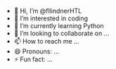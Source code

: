 - 👋 Hi, I’m @fllindnerHTL
- 👀 I’m interested in coding
- 🌱 I’m currently learning Python
- 💞️ I’m looking to collaborate on ...
- 📫 How to reach me ...
- 😄 Pronouns: ...
- ⚡ Fun fact: ...

<!---
fllindnerHTL/fllindnerHTL is a ✨ special ✨ repository because its `README.md` (this file) appears on your GitHub profile.
You can click the Preview link to take a look at your changes.
--->
